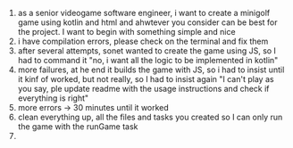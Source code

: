 1) as a senior videogame software engineer, i want to create a minigolf game using kotlin and html and ahwtever you consider can be best for the project. I want to begin with something simple and nice
2) i have compilation errors, please check on the terminal and fix them
3) after several attempts, sonet wanted to create the game using JS, so I had to command it "no, i want all the logic to be implemented in kotlin"
4) more failures, at he end it builds the game with JS, so i had to insist until it kinf of worked, but not really, so I had to insist again "I can't play as you say, ple update readme with the usage instructions and check if everything is right"
5) more errors -> 30 minutes until it worked
6) clean everything up, all the files and tasks you created so I can only run the game with the runGame task
6) 